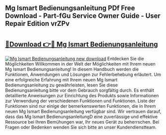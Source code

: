 ## Mg Ismart Bedienungsanleitung PDf Free Download - Part-fGu Service Owner Guide - User Repair Edition vrZPv

# <h2><a href="http://df2ueg1.blite.top/?on=Mg+Ismart+Bedienungsanleitung">🔗Download 👉🔴 Mg Ismart Bedienungsanleitung</a></h2>

[![Mg Ismart Bedienungsanleitung new download](https://i.imgur.com/lujVjoI.png)](http://df2ueg1.blite.top/?on=Mg+Ismart+Bedienungsanleitung)
Entdecken Sie die Möglichkeiten Willkommen in der Welt der Möglichkeiten mit Ihrem neuen Mg Ismart Bedienungsanleitung! In diesem Handbuch werden die Funktionen, Anwendungen und Lösungen zur Fehlerbehebung erläutert. Um eine erfolgreiche Erfahrung mit Ihrem neuen Mg Ismart Bedienungsanleitung zu gewährleisten, lesen Sie diese Bedienungsanleitung bitte vor dem Gebrauch sorgfältig durch. Es enthält detaillierte Anweisungen zur Einrichtung des Produkts sowie Informationen zur Verwendung der verschiedenen Funktionen und Funktionen. Liste der Funktionen sind nur einige der bemerkenswerten Funktionen, die in Ihrem neuen Mg Ismart Bedienungsanleitung verfügbar sind. Wir vertrauen darauf, dass das Mg Ismart BedienungsanleitungD eine zuverlässige und effektive Ressource bei Ihren Bemühungen war, Ihr neues Gerät zu beherrschen. Bei Fragen oder Bedenken wenden Sie sich bitte an unser Kundendienstteam.
